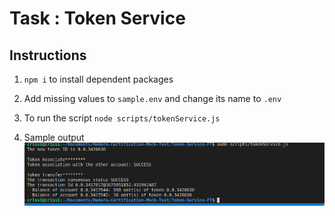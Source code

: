 # Task : Token Service

## Instructions

1. `npm i` to install dependent packages
2. Add missing values to `sample.env` and change its name to `.env`

3. To run the script `node scripts/tokenService.js`
4. Sample output
   ![Sample Output](./results/tokenService.png)
